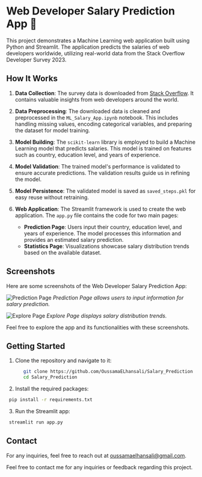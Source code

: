 # Web Developer Salary Prediction App :money_with_wings:

This project demonstrates a Machine Learning web application built using Python and Streamlit. The application predicts the salaries of web developers worldwide, utilizing real-world data from the Stack Overflow Developer Survey 2023.

## How It Works

1. **Data Collection**: The survey data is downloaded from [Stack Overflow](https://insights.stackoverflow.com/survey). It contains valuable insights from web developers around the world.

2. **Data Preprocessing**: The downloaded data is cleaned and preprocessed in the `ML_Salary_App.ipynb` notebook. This includes handling missing values, encoding categorical variables, and preparing the dataset for model training.

3. **Model Building**: The `scikit-learn` library is employed to build a Machine Learning model that predicts salaries. This model is trained on features such as country, education level, and years of experience.

4. **Model Validation**: The trained model's performance is validated to ensure accurate predictions. The validation results guide us in refining the model.

5. **Model Persistence**: The validated model is saved as `saved_steps.pkl` for easy reuse without retraining.

6. **Web Application**: The Streamlit framework is used to create the web application. The `app.py` file contains the code for two main pages:
   - **Prediction Page**: Users input their country, education level, and years of experience. The model processes this information and provides an estimated salary prediction.
   - **Statistics Page**: Visualizations showcase salary distribution trends based on the available dataset.


## Screenshots

Here are some screenshots of the Web Developer Salary Prediction App:

![Prediction Page](Predict_Page.png)
*Prediction Page allows users to input information for salary prediction.*

![Explore Page](Explore.png)
*Explore Page displays salary distribution trends.*

Feel free to explore the app and its functionalities with these screenshots.


## Getting Started

1. Clone the repository and navigate to it:
   ```sh
      git clone https://github.com/OussamaELhansali/Salary_Prediction
      cd Salary_Prediction
   ```
2. Install the required packages:
  ```sh
   pip install -r requirements.txt
  ```
3. Run the Streamlit app:
  ```sh
   streamlit run app.py
  ```
## Contact

For any inquiries, feel free to reach out at [oussamaelhansali@gmail.com](mailto:oussamaelhansali@gmail.com).

Feel free to contact me for any inquiries or feedback regarding this project.
